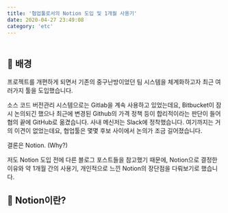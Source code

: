 ```yaml
---
title: '협업툴로서의 Notion 도입 및 1개월 사용기'
date: 2020-04-27 23:49:08
category: 'etc'
---
```


####

![]()

## 📝 배경

프로젝트를 개편하게 되면서 기존의 중구난방이었던 팀 시스템을 체계화하고자 최근 여러가지 툴을 도입했습니다.

소스 코드 버전관리 시스템으로는 Gitlab을 계속 사용하고 있었는데요, Bitbucket이 잠시 논의되긴 했으나 최근에 변경된 Github의 가격 정책 등이 합리적이라는 판단이 들어 협의 끝에 GitHub로 옮겼습니다.
사내 메신저는 Slack에 정착했습니다. 여기까지는 거의 이견이 없었는데요,
협업툴은 몇몇 후보 사이에서 논의가 조금 길어졌습니다.

결론은 Notion. (Why?)

저도 Notion 도입 전에 다른 블로그 포스트들을 참고했기 때문에, Notion으로 결정한 이유와 약 1개월 간의 사용기, 개인적으로 느낀 Notion의 장단점을 다뤄보기로 했습니다.

## 💎 Notion이란?
